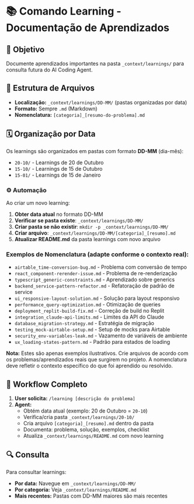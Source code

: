 # 📚 Comando Learning - Documentação de Aprendizados

## 🎯 Objetivo
Documente aprendizados importantes na pasta `_context/learnings/` para consulta futura do AI Coding Agent.

## 📁 Estrutura de Arquivos
- **Localização:** `_context/learnings/DD-MM/` (pastas organizadas por data)
- **Formato:** Sempre `.md` (Markdown)
- **Nomenclatura:** `[categoria]_[resumo-do-problema].md`

## 🗓️ Organização por Data

Os learnings são organizados em pastas com formato **DD-MM** (dia-mês):
- `20-10/` - Learnings de 20 de Outubro
- `15-10/` - Learnings de 15 de Outubro
- `15-01/` - Learnings de 15 de Janeiro

### ⚙️ Automação

Ao criar um novo learning:
1. **Obter data atual** no formato DD-MM
2. **Verificar se pasta existe**: `_context/learnings/DD-MM/`
3. **Criar pasta se não existir**: `mkdir -p _context/learnings/DD-MM/`
4. **Criar arquivo**: `_context/learnings/DD-MM/[categoria]_[resumo].md`
5. **Atualizar README.md** da pasta learnings com novo arquivo

### Exemplos de Nomenclatura (adapte conforme o contexto real):
- `airtable_time-conversion-bug.md` - Problema com conversão de tempo
- `react_component-rerender-issue.md` - Problema de re-renderização
- `typescript_generic-constraints.md` - Aprendizado sobre generics
- `backend_service-pattern-refactor.md` - Refatoração de padrão de service
- `ui_responsive-layout-solution.md` - Solução para layout responsivo
- `performance_query-optimization.md` - Otimização de queries
- `deployment_replit-build-fix.md` - Correção de build no Replit
- `integration_claude-api-limits.md` - Limites da API do Claude
- `database_migration-strategy.md` - Estratégia de migração
- `testing_mock-airtable-setup.md` - Setup de mocks para Airtable
- `security_env-variables-leak.md` - Vazamento de variáveis de ambiente
- `ux_loading-states-pattern.md` - Padrão para estados de loading

**Nota:** Estes são apenas exemplos ilustrativos. Crie arquivos de acordo com os problemas/aprendizados reais que surgirem no projeto. A nomenclatura deve refletir o contexto específico do que foi aprendido ou resolvido.

## 📝 Workflow Completo

1. **User solicita:** `/learning [descrição do problema]`
2. **Agent:**
   - Obtém data atual (exemplo: 20 de Outubro = `20-10`)
   - Verifica/cria pasta `_context/learnings/20-10/`
   - Cria arquivo `[categoria]_[resumo].md` dentro da pasta
   - Documenta: problema, solução, exemplos, checklist
   - Atualiza `_context/learnings/README.md` com novo learning

## 🔍 Consulta

Para consultar learnings:
- **Por data:** Navegue em `_context/learnings/DD-MM/`
- **Por categoria:** Veja `_context/learnings/README.md`
- **Mais recentes:** Pastas com DD-MM maiores são mais recentes
